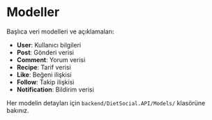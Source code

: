 # Modeller

Başlıca veri modelleri ve açıklamaları:

- **User**: Kullanıcı bilgileri
- **Post**: Gönderi verisi
- **Comment**: Yorum verisi
- **Recipe**: Tarif verisi
- **Like**: Beğeni ilişkisi
- **Follow**: Takip ilişkisi
- **Notification**: Bildirim verisi

Her modelin detayları için `backend/DietSocial.API/Models/` klasörüne bakınız.
